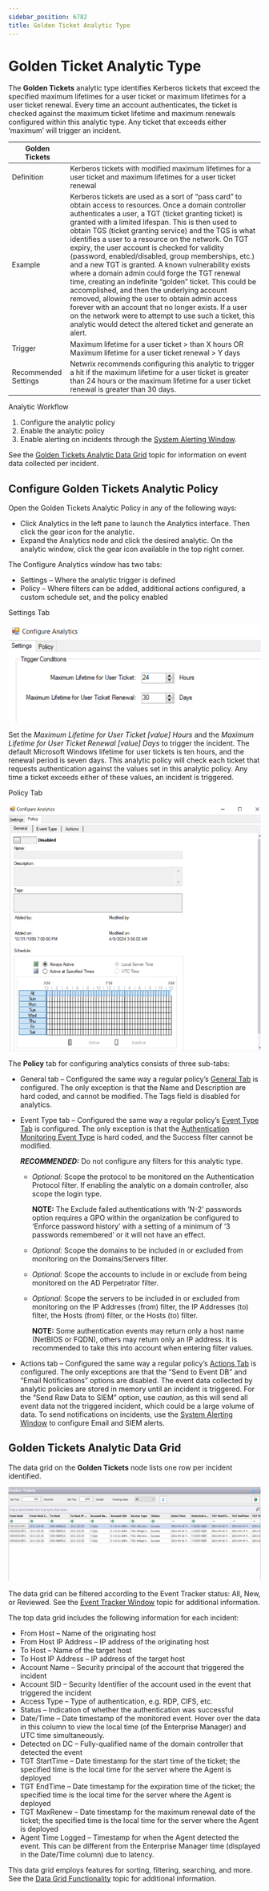 ```yaml
---
sidebar_position: 6782
title: Golden Ticket Analytic Type
---
```


# Golden Ticket Analytic Type

The **Golden Tickets** analytic type identifies Kerberos tickets that exceed the specified maximum lifetimes for a user ticket or maximum lifetimes for a user ticket renewal. Every time an account authenticates, the ticket is checked against the maximum ticket lifetime and maximum renewals configured within this analytic type. Any ticket that exceeds either ‘maximum’ will trigger an incident.

| Golden Tickets |  |
| --- | --- |
| Definition | Kerberos tickets with modified maximum lifetimes for a user ticket and maximum lifetimes for a user ticket renewal |
| Example | Kerberos tickets are used as a sort of “pass card” to obtain access to resources. Once a domain controller authenticates a user, a TGT (ticket granting ticket) is granted with a limited lifespan. This is then used to obtain TGS (ticket granting service) and the TGS is what identifies a user to a resource on the network.  On TGT expiry, the user account is checked for validity (password, enabled/disabled, group memberships, etc.) and a new TGT is granted. A known vulnerability exists where a domain admin could forge the TGT renewal time, creating an indefinite “golden” ticket. This could be accomplished, and then the underlying account removed, allowing the user to obtain admin access forever with an account that no longer exists. If a user on the network were to attempt to use such a ticket, this analytic would detect the altered ticket and generate an alert. |
| Trigger | Maximum lifetime for a user ticket > than X hours  OR  Maximum lifetime for a user ticket renewal > Y days |
| Recommended Settings | Netwrix recommends configuring this analytic to trigger a hit if the maximum lifetime for a user ticket is greater than 24 hours or the maximum lifetime for a user ticket renewal is greater than 30 days. |

Analytic Workflow

1. Configure the analytic policy
2. Enable the analytic policy
3. Enable alerting on incidents through the [System Alerting Window](../Configuration/SystemAlerting/Overview "System Alerting Window").

See the [Golden Tickets Analytic Data Grid](#_Golden_Tickets_Analytic "Golden Tickets Analytic Data Grid") topic for information on event data collected per incident.

## Configure Golden Tickets Analytic Policy

Open the Golden Tickets Analytic Policy in any of the following ways:

* Click Analytics in the left pane to launch the Analytics interface. Then click the gear icon for the analytic.
* Expand the Analytics node and click the desired analytic. On the analytic window, click the gear icon available in the top right corner.

The Configure Analytics window has two tabs:

* Settings – Where the analytic trigger is defined
* Policy – Where filters can be added, additional actions configured, a custom schedule set, and the policy enabled

Settings Tab

![Golden Ticket Analytic Type - Settings tab](../../../../../../static/images/ThreatPrevention_7.5/Content/Resources/Images/ThreatPrevention/Analytics/GoldenTicketSettings.png "Golden Ticket Analytic Type - Settings tab")

Set the *Maximum Lifetime for User Ticket [value] Hours* and the *Maximum Lifetime for User Ticket Renewal [value] Days* to trigger the incident. The default Microsoft Windows lifetime for user tickets is ten hours, and the renewal period is seven days. This analytic policy will check each ticket that requests authentication against the values set in this analytic policy. Any time a ticket exceeds either of these values, an incident is triggered.

Policy Tab

![Golden Ticket Analytic Type - Policy tab](../../../../../../static/images/ThreatPrevention_7.5/Content/Resources/Images/ThreatPrevention/Analytics/PolicyTab.png "Golden Ticket Analytic Type - Policy tab")

The **Policy** tab for configuring analytics consists of three sub-tabs:

* General tab – Configured the same way a regular policy’s [General Tab](../Policies/General "General Tab") is configured. The only exception is that the Name and Description are hard coded, and cannot be modified. The Tags field is disabled for analytics.
* Event Type tab – Configured the same way a regular policy’s [Event Type Tab](../Policies/EventType/Overview "Event Type Tab") is configured. The only exception is that the [Authentication Monitoring Event Type](../Policies/EventType/AuthenticationMonitoring "Authentication Monitoring Event Type") is hard coded, and the Success filter cannot be modified.

  ***RECOMMENDED:*** Do not configure any filters for this analytic type.

  * *Optional:* Scope the protocol to be monitored on the Authentication Protocol filter. If enabling the analytic on a domain controller, also scope the login type.

    **NOTE:** The Exclude failed authentications with ‘N-2’ passwords option requires a GPO within the organization be configured to ‘Enforce password history’ with a setting of a minimum of ‘3 passwords remembered’ or it will not have an effect.
  * *Optional:* Scope the domains to be included in or excluded from monitoring on the Domains/Servers filter.
  * *Optional:* Scope the accounts to include in or exclude from being monitored on the AD Perpetrator filter.
  * *Optional:* Scope the servers to be included in or excluded from monitoring on the IP Addresses (from) filter, the IP Addresses (to) filter, the Hosts (from) filter, or the Hosts (to) filter.

    **NOTE:** Some authentication events may return only a host name (NetBIOS or FQDN), others may return only an IP address. It is recommended to take this into account when entering filter values.
* Actions tab – Configured the same way a regular policy’s [Actions Tab](../Policies/Actions/Overview "Navigates to the Actions Tab section") is configured. The only exceptions are that the “Send to Event DB” and “Email Notifications” options are disabled. The event data collected by analytic policies are stored in memory until an incident is triggered. For the “Send Raw Data to SIEM” option, use *caution*, as this will send all event data not the triggered incident, which could be a large volume of data. To send notifications on incidents, use the [System Alerting Window](../Configuration/SystemAlerting/Overview "System Alerting Window") to configure Email and SIEM alerts.

## Golden Tickets Analytic Data Grid

The data grid on the **Golden Tickets** node lists one row per incident identified.

![Golden Ticket Analytic Type  window](../../../../../../static/images/ThreatPrevention_7.5/Content/Resources/Images/ThreatPrevention/Analytics/GoldenTicket.png "Golden Ticket Analytic Type  window")

The data grid can be filtered according to the Event Tracker status: All, New, or Reviewed. See the [Event Tracker Window](../Policies/RecentEvents/EventTracker "Event Tracker Window") topic for additional information.

The top data grid includes the following information for each incident:

* From Host – Name of the originating host
* From Host IP Address – IP address of the originating host
* To Host – Name of the target host
* To Host IP Address – IP address of the target host
* Account Name – Security principal of the account that triggered the incident
* Account SID – Security Identifier of the account used in the event that triggered the incident
* Access Type – Type of authentication, e.g. RDP, CIFS, etc.
* Status – Indication of whether the authentication was successful
* Date/Time – Date timestamp of the monitored event. Hover over the data in this column to view the local time (of the Enterprise Manager) and UTC time simultaneously.
* Detected on DC – Fully-qualified name of the domain controller that detected the event
* TGT StartTime – Date timestamp for the start time of the ticket; the specified time is the local time for the server where the Agent is deployed
* TGT EndTime – Date timestamp for the expiration time of the ticket; the specified time is the local time for the server where the Agent is deployed
* TGT MaxRenew – Date timestamp for the maximum renewal date of the ticket; the specified time is the local time for the server where the Agent is deployed
* Agent Time Logged – Timestamp for when the Agent detected the event. This can be different from the Enterprise Manager time (displayed in the Date/Time column) due to latency.

This data grid employs features for sorting, filtering, searching, and more. See the  [Data Grid Functionality](../Navigation/DataGrid "Data Grid Functionality") topic for additional information.